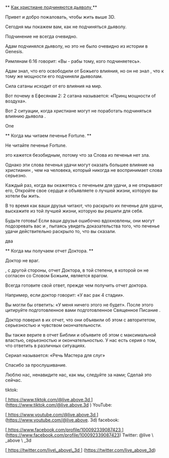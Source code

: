** <u> Как христиане подчиняются дьяволу </u> **

Привет и добро пожаловать, чтобы жить выше 3D.

Сегодня мы покажем вам, как не подчиняться дьяволу.

Подчинение не всегда очевидно.

Адам подчинялся дьяволу, но это не было очевидно из истории в
Genesis.

Римлянам 6:16 говорит: «Вы - рабы тому, кого подчиняетесь».

Адам знал, что его освободили от Божьего влияния, но он не знал
, что к тому же мощности его подчиняли дьяволам.

Сила сатаны исходит от его влияния на мир.

Вот почему в Ефесянам 2: 2 сатана называется: «Принц мощности
of воздуха».

Вот 2 ситуации, когда христиане могут не поработать подчиняться влиянию дьявола
.

One

** Когда мы читаем печенье Fortune. **

Не читайте печенье Fortune.

это кажется безобидным, потому что за 
Слова из печенья нет зла.

Однако эти слова печенья удачи могут оказать большее влияние на христианин
, чем на человека, который никогда не воспринимает слова серьезно.

Каждый раз, когда вы окажетесь с печеньем для удачи, а не открывают его,
Откройте свое сердце и объявляете о лучшей жизни, которую вы хотели бы жить.

В то время как ваши друзья читают, что раскрыто их печенье для удачи, выскажите
из той лучшей жизни, которую вы решили для себя.

Будьте готовы! Если ваши друзья ошибочно вдохновлены, они могут подозревать вас и
, пытаясь увидеть доказательства того, что печенье удачи действительно раскрыло то, что вы сказали.

два

** Когда мы получаем отчет Доктора. **

Доктор не враг.

, с другой стороны, отчет Доктора, в той степени, в которой он не согласен
со Словом Божьим, является врагом.

Всегда готовите свой ответ, прежде чем получить отчет доктора.

Например, если доктор говорит: «У вас рак 4 стадии».

Вы могли бы ответить: «У меня ничего этого не будет». После этого цитируйте подготовленное вами подготовленное Священное Писание
.

Доктор поверил в их отчет, что они объявили об этом с
авторитетом, серьезностью и чувством окончательности.

Вы также верите в отчет Библии и объявите об этом с максимальной властью, серьезностью и окончательностью.
У нас есть серия о том, что ответить в различных ситуациях.

Сериал называется: «Речь Мастера для слуг»

Спасибо за прослушивание.

Люблю нас, ненавидите нас, как мы, следуйте за нами; Сделай это сейчас.

tiktok:

[<u> https://www.tiktok.com/@live.above.3d </u>] (https://www.tiktok.com/@live.above.3d )
YouTube:

[<u> https://www.youtube.com/@live.above.3d </u>] (https://www.youtube.com/@live.above. 3d)
facebook:

[<u> https://www.facebook.com/profile/100092339087423 </u>] (https://www.facebook.com/profile/100092339087423)
Twitter: @live \ _above \ _3d

[<u> https://twitter.com/live\_above\_3d </u>] (https://twitter.com/live_above_3d)